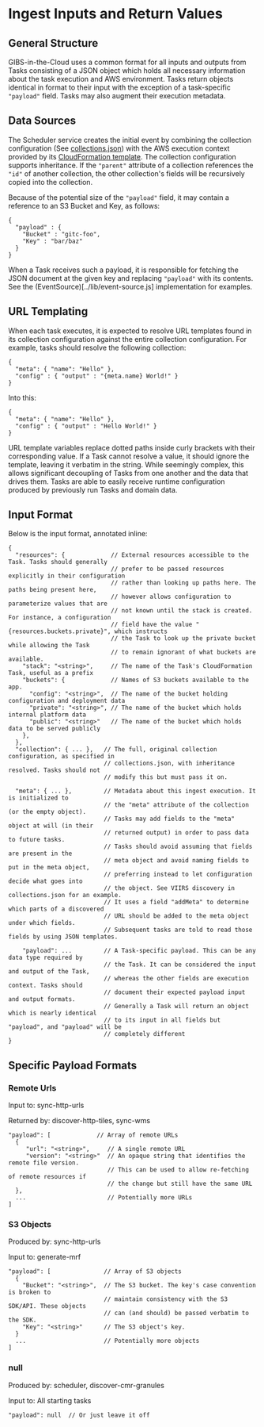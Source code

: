 # Ingest Inputs and Return Values

## General Structure

GIBS-in-the-Cloud uses a common format for all inputs and outputs from Tasks consisting of a JSON object which holds all necessary information about the task execution and AWS environment. Tasks return objects identical in format to their input with the exception of a task-specific `"payload"` field. Tasks may also augment their execution metadata.

## Data Sources

The Scheduler service creates the initial event by combining the collection configuration (See [collections.json](../config/collections.json)) with the AWS execution context provided by its [CloudFormation template](../config/cloudformation.yml.erb).  The collection configuration supports inheritance. If the `"parent"` attribute of a collection references the `"id"` of another collection, the other collection's fields will be recursively copied into the collection.

Because of the potential size of the `"payload"` field, it may contain a reference to an S3 Bucket and Key, as follows:

    {
      "payload" : {
        "Bucket" : "gitc-foo",
        "Key" : "bar/baz"
      }
    }

When a Task receives such a payload, it is responsible for fetching the JSON document at the given key and replacing `"payload"` with its contents.  See the (EventSource)[../lib/event-source.js] implementation for examples.

## URL Templating

When each task executes, it is expected to resolve URL templates found in its collection configuration against the entire collection configuration. For example, tasks should resolve the following collection:

    {
      "meta": { "name": "Hello" },
      "config" : { "output" : "{meta.name} World!" }
    }

Into this:

    {
      "meta": { "name": "Hello" },
      "config" : { "output" : "Hello World!" }
    }

URL template variables replace dotted paths inside curly brackets with their corresponding value. If a Task cannot resolve a value, it should ignore the template, leaving it verbatim in the string.  While seemingly complex, this allows significant decoupling of Tasks from one another and the data that drives them. Tasks are able to easily receive runtime configuration produced by previously run Tasks and domain data.

## Input Format

Below is the input format, annotated inline:

    {
      "resources": {             // External resources accessible to the Task. Tasks should generally
                                 // prefer to be passed resources explicitly in their configuration
                                 // rather than looking up paths here. The paths being present here,
                                 // however allows configuration to parameterize values that are
                                 // not known until the stack is created.  For instance, a configuration
                                 // field have the value "{resources.buckets.private}", which instructs
                                 // the Task to look up the private bucket while allowing the Task
                                 // to remain ignorant of what buckets are available.
        "stack": "<string>",     // The name of the Task's CloudFormation Task, useful as a prefix
        "buckets": {             // Names of S3 buckets available to the app.
          "config": "<string>",  // The name of the bucket holding configuration and deployment data
          "private": "<string>", // The name of the bucket which holds internal platform data
          "public": "<string>"   // The name of the bucket which holds data to be served publicly
        },
      },
      "collection": { ... },   // The full, original collection configuration, as specified in
                               // collections.json, with inheritance resolved. Tasks should not
                               // modify this but must pass it on.

      "meta": { ... },         // Metadata about this ingest execution. It is initialized to
                               // the "meta" attribute of the collection (or the empty object).
                               // Tasks may add fields to the "meta" object at will (in their
                               // returned output) in order to pass data to future tasks.
                               // Tasks should avoid assuming that fields are present in the
                               // meta object and avoid naming fields to put in the meta object,
                               // preferring instead to let configuration decide what goes into
                               // the object. See VIIRS discovery in collections.json for an example.
                               // It uses a field "addMeta" to determine which parts of a discovered
                               // URL should be added to the meta object under which fields.
                               // Subsequent tasks are told to read those fields by using JSON templates.

        "payload": ...         // A Task-specific payload. This can be any data type required by
                               // the Task. It can be considered the input and output of the Task,
                               // whereas the other fields are execution context. Tasks should
                               // document their expected payload input and output formats.
                               // Generally a Task will return an object which is nearly identical
                               // to its input in all fields but "payload", and "payload" will be
                               // completely different
    }

## Specific Payload Formats

### Remote Urls

Input to: sync-http-urls

Returned by: discover-http-tiles, sync-wms

    "payload": [             // Array of remote URLs
      {
         "url": "<string>",     // A single remote URL
         "version": "<string>"  // An opaque string that identifies the remote file version.
                                // This can be used to allow re-fetching of remote resources if
                                // the change but still have the same URL
      },
      ...                       // Potentially more URLs
    ]

### S3 Objects

Produced by: sync-http-urls

Input to: generate-mrf

    "payload": [               // Array of S3 objects
      {
        "Bucket": "<string>",  // The S3 bucket. The key's case convention is broken to
                               // maintain consistency with the S3 SDK/API. These objects
                               // can (and should) be passed verbatim to the SDK.
        "Key": "<string>"      // The S3 object's key.
      }
      ...                      // Potentially more objects
    ]

### null

Produced by: scheduler, discover-cmr-granules

Input to: All starting tasks

    "payload": null  // Or just leave it off